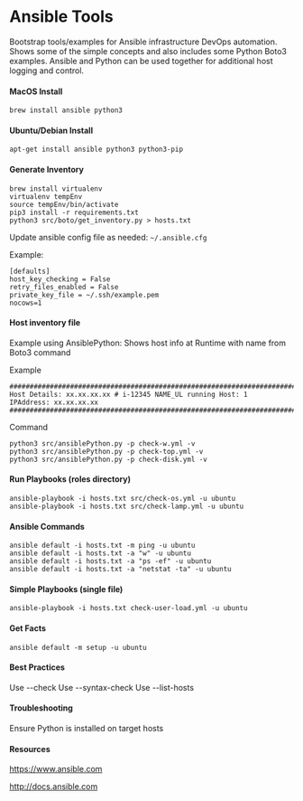 # Ansible Tools

Bootstrap tools/examples for Ansible infrastructure DevOps automation.
Shows some of the simple concepts and also includes some Python Boto3 examples.
Ansible and Python can be used together for additional host logging and control.

#### MacOS Install

```
brew install ansible python3
```

#### Ubuntu/Debian Install

```
apt-get install ansible python3 python3-pip
```

#### Generate Inventory

```
brew install virtualenv
virtualenv tempEnv
source tempEnv/bin/activate
pip3 install -r requirements.txt
python3 src/boto/get_inventory.py > hosts.txt
```

Update ansible config file as needed: `~/.ansible.cfg`

Example:
```
[defaults]
host_key_checking = False
retry_files_enabled = False
private_key_file = ~/.ssh/example.pem
nocows=1
```

#### Host inventory file

Example using AnsiblePython:
Shows host info at Runtime with name from Boto3 command

Example
```
################################################################################
Host Details: xx.xx.xx.xx # i-12345 NAME_UL running Host: 1
IPAddress: xx.xx.xx.xx
################################################################################
```

Command
```
python3 src/ansiblePython.py -p check-w.yml -v
python3 src/ansiblePython.py -p check-top.yml -v
python3 src/ansiblePython.py -p check-disk.yml -v
```

#### Run Playbooks (roles directory)

```
ansible-playbook -i hosts.txt src/check-os.yml -u ubuntu
ansible-playbook -i hosts.txt src/check-lamp.yml -u ubuntu
```

#### Ansible Commands

```
ansible default -i hosts.txt -m ping -u ubuntu
ansible default -i hosts.txt -a "w" -u ubuntu
ansible default -i hosts.txt -a "ps -ef" -u ubuntu
ansible default -i hosts.txt -a "netstat -ta" -u ubuntu
```

#### Simple Playbooks (single file)

```
ansible-playbook -i hosts.txt check-user-load.yml -u ubuntu
```

#### Get Facts

```
ansible default -m setup -u ubuntu
```

#### Best Practices

Use --check
Use --syntax-check
Use --list-hosts

#### Troubleshooting

Ensure Python is installed on target hosts

#### Resources

https://www.ansible.com

http://docs.ansible.com
